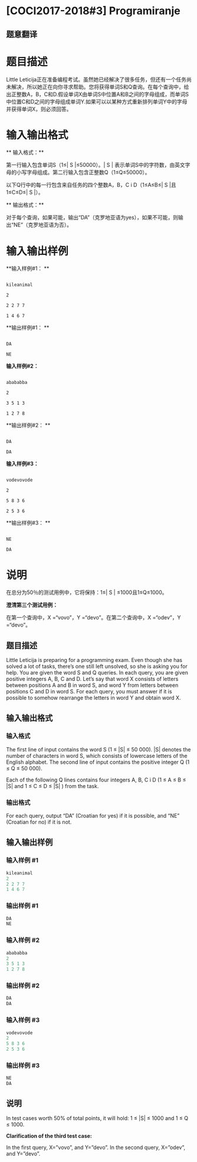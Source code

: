 # [COCI2017-2018#3] Programiranje

## 题意翻译

# 题目描述

Little Leticija正在准备编程考试。虽然她已经解决了很多任务，但还有一个任务尚未解决，所以她正在向你寻求帮助。您将获得单词S和Q查询。在每个查询中，给出正整数A，B，C和D.假设单词X由单词S中位置A和B之间的字母组成，而单词S中位置C和D之间的字母组成单词Y.如果可以以某种方式重新排列单词Y中的字母并获得单词X，则必须回答。

# 输入输出格式

** 输入格式：**

第一行输入包含单词S（1≤| S |≤50000）。| S | 表示单词S中的字符数，由英文字母的小写字母组成。第二行输入包含正整数Q（1≤Q≤50000）。

以下Q行中的每一行包含来自任务的四个整数A，B，C i D（1≤A≤B≤| S |且1≤C≤D≤| S |）。

** 输出格式：**

对于每个查询，如果可能，输出“DA”（克罗地亚语为yes），如果不可能，则输出“NE”（克罗地亚语为否）。

# 输入输出样例

**输入样例#1： **

```

kileanimal

2

2 2 7 7

1 4 6 7

```

**输出样例#1： **

```

DA

NE

```

**输入样例#2：**

```

abababba

2

3 5 1 3

1 2 7 8

```

**输出样例#2： **

```

DA

DA

```

**输入样例#3：**

```

vodevovode

2

5 8 3 6

2 5 3 6

```

**输出样例#3： **

```

NE

DA

```

# 说明

在总分为50％的测试用例中，它将保持：1≤| S | ≤1000且1≤Q≤1000。

**澄清第三个测试用例：**

在第一个查询中，X =“vovo”，Y =“devo”。在第二个查询中，X =“odev”，Y =“devo”。

## 题目描述

Little Leticija is preparing for a programming exam. Even though she has solved a lot of tasks, there’s one still left unsolved, so she is asking you for help. You are given the word S and Q queries. In each query, you are given positive integers A, B, C and D. Let’s say that word X consists of letters between positions A and B in word S, and word Y from letters between positions C and D in word S. For each query, you must answer if it is possible to somehow rearrange the letters in word Y and obtain word X.

## 输入输出格式

### 输入格式

The first line of input contains the word S (1 ≤ |S| ≤ 50 000). |S| denotes the number of characters in word S, which consists of lowercase letters of the English alphabet. The second line of input contains the positive integer Q (1 ≤ Q ≤ 50 000).

Each of the following Q lines contains four integers A, B, C i D (1 ≤ A ≤ B ≤ |S| and 1 ≤ C ≤ D ≤ |S| ) from the task.

### 输出格式

For each query, output “DA” (Croatian for yes) if it is possible, and “NE” (Croatian for no) if it is not.

## 输入输出样例

### 输入样例 #1

```cpp
kileanimal
2
2 2 7 7
1 4 6 7

```
### 输出样例 #1

```cpp
DA
NE
```


### 输入样例 #2

```cpp
abababba
2
3 5 1 3
1 2 7 8

```
### 输出样例 #2

```cpp
DA
DA

```
### 输入样例 #3

```cpp
vodevovode
2
5 8 3 6
2 5 3 6

```
### 输出样例 #3

```cpp
NE
DA

```
## 说明

In test cases worth 50% of total points, it will hold: 1 ≤ |S| ≤ 1000 and 1 ≤ Q ≤ 1000.

**Clarification​ ​of​ ​the​ ​third​ ​test​ ​case:**

In the first query, X=”vovo”, and Y=”devo”. In the second query, X=”odev”, and Y=”devo”.

